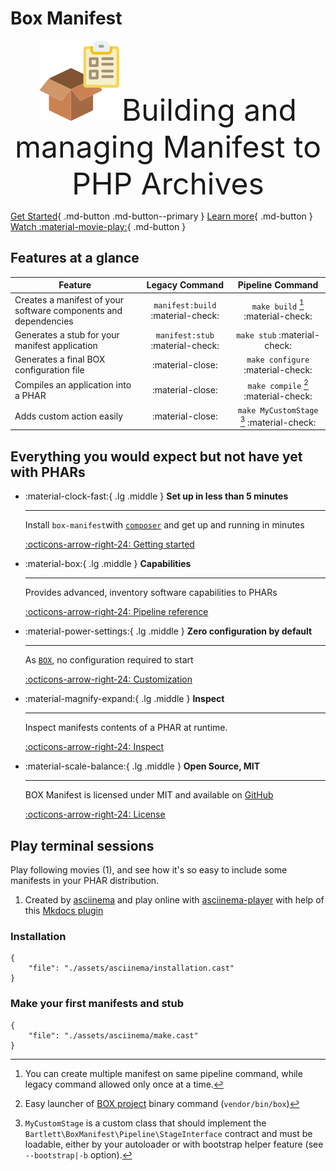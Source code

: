 <!-- markdownlint-disable MD013 MD033 -->
# Box Manifest

<p align="center">
    <img src="assets/images/box.png" width=128 alt="Box Manifest logo" />
    <font size="100%">Building and managing Manifest to PHP Archives</font>
</p>

[Get Started](./getting-started.md){ .md-button .md-button--primary }
[Learn more](#everything-you-would-expect-but-not-have-yet-with-phars){ .md-button }
[Watch :material-movie-play:](#play-terminal-sessions){ .md-button }

## Features at a glance

| Feature                                                         |          Legacy Command           |              Pipeline Command              |
|-----------------------------------------------------------------|:---------------------------------:|:------------------------------------------:|
| Creates a manifest of your software components and dependencies | `manifest:build` :material-check: |     `make build` [^1] :material-check:     |
| Generates a stub for your manifest application                  | `manifest:stub` :material-check:  |       `make stub`  :material-check:        |
| Generates a final BOX configuration file                        |         :material-close:          |     `make configure` :material-check:      |
| Compiles an application into a PHAR                             |         :material-close:          |    `make compile` [^2] :material-check:    |
| Adds custom action easily                                       |         :material-close:          | `make MyCustomStage` [^3] :material-check: |

[^1]: You can create multiple manifest on same pipeline command, while legacy command allowed only once at a time.
[^2]: Easy launcher of [BOX project][box-project] binary command (`vendor/bin/box`)
[^3]:
    `MyCustomStage` is a custom class that should implement the `Bartlett\BoxManifest\Pipeline\StageInterface` contract
    and must be loadable, either by your autoloader or with bootstrap helper feature (see `--bootstrap|-b` option).

## Everything you would expect but not have yet with PHARs

<div class="grid cards" markdown>

- :material-clock-fast:{ .lg .middle } __Set up in less than 5 minutes__

    ---

    Install `box-manifest`with [`composer`][composer] and get up
    and running in minutes

    [:octicons-arrow-right-24: Getting started](./getting-started.md)

- :material-box:{ .lg .middle } __Capabilities__

    ---

    Provides advanced, inventory software capabilities to PHARs

    [:octicons-arrow-right-24: Pipeline reference](./capabilities.md)

- :material-power-settings:{ .lg .middle } __Zero configuration by default__

    ---

    As [`BOX`][box-project], no configuration required to start

    [:octicons-arrow-right-24: Customization](./stages/README.md)

- :material-magnify-expand:{ .lg .middle } __Inspect__

    ---

    Inspect manifests contents of a PHAR at runtime.

    [:octicons-arrow-right-24: Inspect](./inspect.md)

- :material-scale-balance:{ .lg .middle } __Open Source, MIT__

    ---

    BOX Manifest is licensed under MIT and available on [GitHub][github-repo]

    [:octicons-arrow-right-24: License](https://github.com/llaville/box-manifest?tab=MIT-1-ov-file#readme)

</div>

## Play terminal sessions

<div class="annotate" markdown>

Play following movies (1), and see how it's so easy to include some manifests in your PHAR distribution.

</div>

1. Created by [asciinema][asciinema] and play online with [asciinema-player][asciinema-player] with help of this [Mkdocs plugin][mkdocs-asciinema-player]

### Installation

```asciinema-player
{
    "file": "./assets/asciinema/installation.cast"
}
```

### Make your first manifests and stub

```asciinema-player
{
    "file": "./assets/asciinema/make.cast"
}
```

[box-project]: https://github.com/box-project/box
[github-repo]: https://github.com/llaville/box-manifest
[composer]: https://getcomposer.org/
[asciinema]: https://asciinema.org/
[asciinema-player]: https://github.com/asciinema/asciinema-player
[mkdocs-asciinema-player]: https://github.com/pa-decarvalho/mkdocs-asciinema-player
